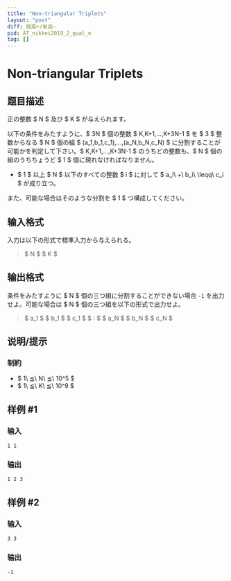 ```yaml
---
title: "Non-triangular Triplets"
layout: "post"
diff: 提高+/省选-
pid: AT_nikkei2019_2_qual_e
tag: []
---
```


# Non-triangular Triplets

## 题目描述

[problemUrl]: https://atcoder.jp/contests/nikkei2019-2-qual/tasks/nikkei2019_2_qual_e

正の整数 $ N $ 及び $ K $ が与えられます。

以下の条件をみたすように、$ 3N $ 個の整数 $ K,K+1,...,K+3N-1 $ を $ 3 $ 整数からなる $ N $ 個の組 $ (a_1,b_1,c_1),...,(a_N,b_N,c_N) $ に分割することが可能かを判定して下さい。$ K,K+1,...,K+3N-1 $ のうちどの整数も、$ N $ 個の組のうちちょうど $ 1 $ 個に現れなければなりません。

- $ 1 $ 以上 $ N $ 以下のすべての整数 $ i $ に対して $ a_i\ +\ b_i\ \leqq\ c_i $ が成り立つ。

また、可能な場合はそのような分割を $ 1 $ つ構成してください。

## 输入格式

入力は以下の形式で標準入力から与えられる。

> $ N $ $ K $

## 输出格式

条件をみたすように $ N $ 個の三つ組に分割することができない場合 `-1` を出力せよ。可能な場合は $ N $ 個の三つ組を以下の形式で出力せよ。

> $ a_1 $ $ b_1 $ $ c_1 $ $ : $ $ a_N $ $ b_N $ $ c_N $

## 说明/提示

### 制約

- $ 1\ ≦\ N\ ≦\ 10^5 $
- $ 1\ ≦\ K\ ≦\ 10^9 $

## 样例 #1

### 输入

```
1 1
```

### 输出

```
1 2 3
```

## 样例 #2

### 输入

```
3 3
```

### 输出

```
-1
```

